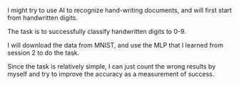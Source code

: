 I might try to use AI to recognize hand-writing documents, and will first start from handwritten digits.

The task is to successfully classify handwritten digits to 0-9.

I will download the data from MNIST, and use the MLP that I learned from session 2 to do the task.

Since the task is relatively simple, I can just count the wrong results by myself and try to improve the accuracy as a measurement of success.
